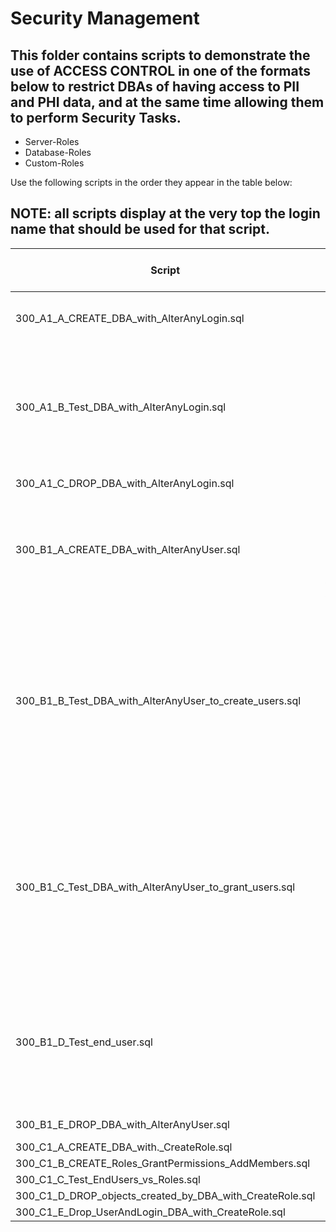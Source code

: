 # Security Management

## This folder contains scripts to demonstrate the use of ACCESS CONTROL in one of the formats below to restrict DBAs of having access to PII and PHI data, and at the same time allowing them to perform Security Tasks.
<ul>
  <li>Server-Roles</li>
  <li>Database-Roles</li>
  <li>Custom-Roles</li>
</ul>

Use the following scripts in the order they appear in the table below:

## NOTE: all scripts display at the very top the **login name** that should be used for that script. 

| Script | Description | SQL Server on VM | Azure SQL DB | Azure SQL MI |
| ----------- | ----------- | ----------- | ----------- | ----------- |
| 300_A1_A_CREATE_DBA_with_AlterAnyLogin.sql | Create a **Security-DBA-for-LOGINs** with permission to create other logins  |  Y | ? | ? |
| 300_A1_B_Test_DBA_with_AlterAnyLogin.sql | Login as Security-DBA-for-LOGINs to: <ul><li>create additional logins</li><li>Alter Logins: Enable/Disable</li><li>Reset Passwords</li><li>Drop Logins</li></ul> |  Y | ? | ? |
| 300_A1_C_DROP_DBA_with_AlterAnyLogin.sql | Clean-Up Security-DBA-for-LOGINs  |  Y | ? | ? |
| 300_B1_A_CREATE_DBA_with_AlterAnyUser.sql | Create a **Security-DBA-for-USERs** with permission to create database-users based on other logins (previously created by *Security-DBA-for-LOGINs* |  Y | ? | ? |
| 300_B1_B_Test_DBA_with_AlterAnyUser_to_create_users.sql | Login as Security-DBA-for-USERs to: <ul><li>Try to SELECT from tables</li><li>Try to modify own Masking Settings</li><li>Try to execute DBCC</li><li>Try to execute DBCC commands</li><li>Create Database-Users</li><li>Drop Database-Users</li></ul> |  Y | ? | ? |
| 300_B1_C_Test_DBA_with_AlterAnyUser_to_grant_users.sql | Login as Security-DBA-for-USERs to: <ul><li>Try to Add database-users to *Database-Roles*</li><li>Try to execute *sp_addrolemember* to add database-users to roles</li><li>Try to *GRANT* permissions to Database-Users</li></ul> |  Y | ? | ? |
| 300_B1_D_Test_end_user.sql | Login using credentials created in previous scripts to:<ul><li>Execute *SELECT* on tables</li><li>Try to manipulate Masking settings</li><li>Try to execute DBCC commands</li></ul>  |  Y | ? | ? |
| 300_B1_E_DROP_DBA_with_AlterAnyUser.sql | Clean-Up Security-DBA-for-Users |  Y | ? | ? |
| 300_C1_A_CREATE_DBA_with._CreateRole.sql | |  Y | ? | ? |
| 300_C1_B_CREATE_Roles_GrantPermissions_AddMembers.sql | |  Y | ? | ? |
| 300_C1_C_Test_EndUsers_vs_Roles.sql | |  Y | ? | ? |
| 300_C1_D_DROP_objects_created_by_DBA_with_CreateRole.sql | |  Y | ? | ? |
| 300_C1_E_Drop_UserAndLogin_DBA_with_CreateRole.sql | |  Y | ? | ? |
